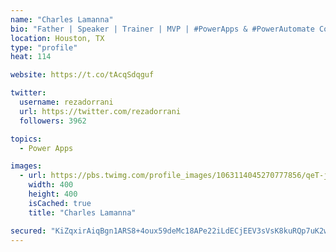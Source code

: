 ```yaml
---
name: "Charles Lamanna"
bio: "Father | Speaker | Trainer | MVP | #PowerApps & #PowerAutomate Community Super User | YouTuber Right-pointing triangle http://youtube.com/c/rezadorrani | Learn - Share - Clockwise rightwards and leftwards open circle arrows"
location: Houston, TX
type: "profile"
heat: 114

website: https://t.co/tAcqSdqguf

twitter:
  username: rezadorrani
  url: https://twitter.com/rezadorrani
  followers: 3962

topics:
  - Power Apps

images:
  - url: https://pbs.twimg.com/profile_images/1063114045270777856/qeT-jpWr_400x400.jpg
    width: 400
    height: 400
    isCached: true
    title: "Charles Lamanna"

secured: "KiZqxirAiqBgn1ARS8+4oux59deMc18APe22iLdECjEEV3sVsK8kuRQp7uK2w4AolKO7+8Kj7rPmc+diLwWVTkykPhoeqoeMu8+XM1t5YSHo6YXJ1EVVdsQFtQCXRqqsf+0VQtCX9TwkvOjoU7fxr+v/4pkxHGRoxpi3pn97MeM87qRJdHn5T9Cqv7TkDjhwb9JF/dNWSxHgEUYayX76HkXzCPtOiDEruDKC8+h6McAMCo3rKBxxxLyyA8ExLPUQoN2dunhRhNAThwOEpUwp/tPEq3tj4S4n88xBk+GoAz9GJoqefbhNdD1e/4lmi5e+mKa1oZFkZwIF++FazGk2CpWZFWdA4BB9lAUMtR0yFGo/NuZ1b1gkVc0o2xQV0q8aC8U8UqnyZQ5l5vkiAf/de76/oirNTV8pcLImc1wNj0s=;Jgwxnzyx23lHo2zav9k/xg=="
---
```


